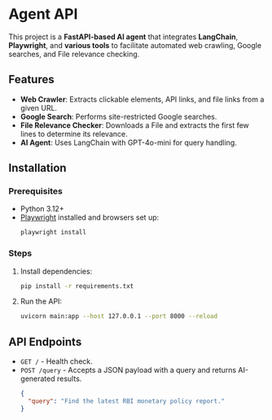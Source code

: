 # Agent API

This project is a **FastAPI-based AI agent** that integrates **LangChain**, **Playwright**, and **various tools** to facilitate automated web crawling, Google searches, and File relevance checking.

## Features
- **Web Crawler**: Extracts clickable elements, API links, and file links from a given URL.
- **Google Search**: Performs site-restricted Google searches.
- **File Relevance Checker**: Downloads a File and extracts the first few lines to determine its relevance.
- **AI Agent**: Uses LangChain with GPT-4o-mini for query handling.

## Installation
### Prerequisites
- Python 3.12+
- [Playwright](https://playwright.dev/python/docs/intro) installed and browsers set up:
  ```sh
  playwright install
  ```

### Steps
1. Install dependencies:
   ```sh
   pip install -r requirements.txt
   ```
2. Run the API:
   ```sh
   uvicorn main:app --host 127.0.0.1 --port 8000 --reload
   ```

## API Endpoints
- `GET /` - Health check.
- `POST /query` - Accepts a JSON payload with a query and returns AI-generated results.
  ```json
  {
    "query": "Find the latest RBI monetary policy report."
  }
  ```
